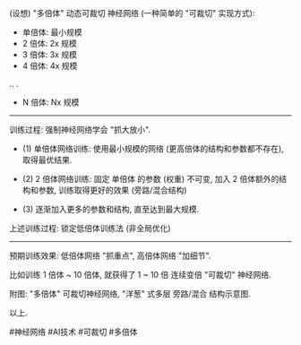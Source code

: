 (设想) "多倍体" 动态可裁切 神经网络 (一种简单的 "可裁切" 实现方式):

+ 单倍体: 最小规模
+ 2 倍体: 2x 规模
+ 3 倍体: 3x 规模
+ 4 倍体: 4x 规模

.. .

+ N 倍体: Nx 规模

----
训练过程: 强制神经网络学会 "抓大放小".

+ (1) 单倍体网络训练: 使用最小规模的网络 (更高倍体的结构和参数都不存在), 取得最优结果.

+ (2) 2 倍体网络训练: 固定 单倍体 的参数 (权重) 不可变, 加入 2 倍体额外的结构和参数, 训练取得更好的效果 (旁路/混合结构)

+ (3) 逐渐加入更多的参数和结构, 直至达到最大规模.

上述训练过程: 锁定低倍体训练法 (非全局优化)

----
预期训练效果: 低倍体网络 "抓重点", 高倍体网络 "加细节".

比如训练 1 倍体 ~ 10 倍体, 就获得了 1 ~ 10 倍 连续变倍 "可裁切" 神经网络.

附图: "多倍体" 可裁切神经网络, "洋葱" 式多层 旁路/混合 结构示意图.

以上.

 #神经网络 #AI技术 #可裁切 #多倍体
